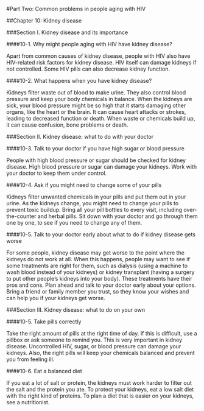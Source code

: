 #Part Two: Common problems in people aging with HIV

##Chapter 10: Kidney disease

###Section I. Kidney disease and its importance

####10-1. Why might people aging with HIV have kidney disease?

Apart from common causes of kidney disease, people with HIV also have HIV-related risk factors for kidney disease. HIV itself can damage kidneys if not controlled. Some HIV pills can also decrease kidney function. 

####10-2. What happens when you have kidney disease?

Kidneys filter waste out of blood to make urine. They also control blood pressure and keep your body chemicals in balance. When the kidneys are sick, your blood pressure might be so high that it starts damaging other organs, like the heart or the brain. It can cause heart attacks or strokes, leading to decreased function or death. When waste or chemicals build up, it can cause confusion, bone problems or death.

###Section II. Kidney disease: what to do with your doctor

####10-3. Talk to your doctor if you have high sugar or blood pressure

People with high blood pressure or sugar should be checked for kidney disease. High blood pressure or sugar can damage your kidneys. Work with your doctor to keep them under control.

####10-4. Ask if you might need to change some of your pills

Kidneys filter unwanted chemicals in your pills and put them out in your urine. As the kidneys change, you might need to change your pills to prevent toxic buildup. Bring all your pill bottles to every visit, including over-the-counter and herbal pills. Sit down with your doctor and go through them one by one, to see if you need to change any of them.

####10-5. Talk to your doctor early about what to do if kidney disease gets worse

For some people, kidney disease may get worse to the point where the kidneys do not work at all. When this happens, people may want to see if some treatments are right for them, such as dialysis (using a machine to wash blood instead of your kidneys) or kidney transplant (having a surgery to put other people’s kidneys into your body). These treatments have their pros and cons. Plan ahead and talk to your doctor early about your options. Bring a friend or family member you trust, so they know your wishes and can help you if your kidneys get worse.

###Section III. Kidney disease: what to do on your own

####10-5. Take pills correctly

Take the right amount of pills at the right time of day. If this is difficult, use a pillbox or ask someone to remind you. This is very important in kidney disease. Uncontrolled HIV, sugar, or blood pressure can damage your kidneys. Also, the right pills will keep your chemicals balanced and prevent you from feeling ill.

####10-6. Eat a balanced diet

If you eat a lot of salt or protein, the kidneys must work harder to filter out the salt and the protein you ate. To protect your kidneys, eat a low salt diet with the right kind of proteins. To plan a diet that is easier on your kidneys, see a nutritionist.







